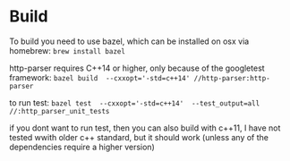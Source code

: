 # Build
To build you need to use bazel, which can be installed on osx via homebrew:
`brew install bazel`

http-parser requires C++14 or higher, only because of the googletest framework:
`bazel build  --cxxopt='-std=c++14' //http-parser:http-parser`

to run test:
`bazel test  --cxxopt='-std=c++14'  --test_output=all //:http_parser_unit_tests`

if you dont want to run test, then you can also build with c++11, I have not tested
wwith older c++ standard, but it should work (unless any of the dependencies require a higher version)
